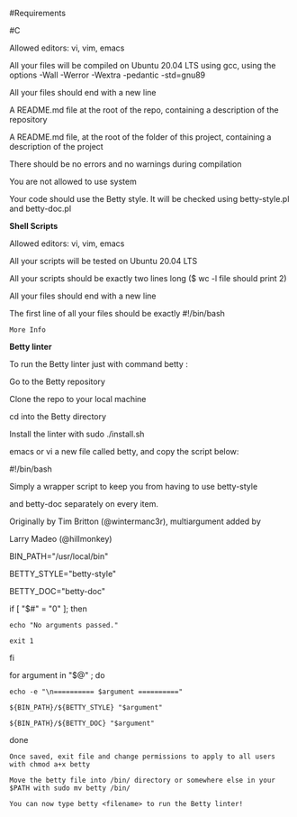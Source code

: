 
#Requirements

#C

Allowed editors: vi, vim, emacs

All your files will be compiled on Ubuntu 20.04 LTS using gcc, using the options -Wall -Werror -Wextra -pedantic -std=gnu89

All your files should end with a new line

A README.md file at the root of the repo, containing a description of the repository

A README.md file, at the root of the folder of this project, containing a description of the project

There should be no errors and no warnings during compilation

You are not allowed to use system

Your code should use the Betty style. It will be checked using betty-style.pl and betty-doc.pl

**Shell Scripts**

Allowed editors: vi, vim, emacs

All your scripts will be tested on Ubuntu 20.04 LTS

All your scripts should be exactly two lines long ($ wc -l file should print 2)

All your files should end with a new line

The first line of all your files should be exactly #!/bin/bash

``More Info``

**Betty linter**

To run the Betty linter just with command betty <filename>:
  
Go to the Betty repository
  
Clone the repo to your local machine
  
cd into the Betty directory
  
Install the linter with sudo ./install.sh
  
emacs or vi a new file called betty, and copy the script below:
  
#!/bin/bash
  
Simply a wrapper script to keep you from having to use betty-style
  
and betty-doc separately on every item.
  
Originally by Tim Britton (@wintermanc3r), multiargument added by
  
Larry Madeo (@hillmonkey)

BIN_PATH="/usr/local/bin"
  
BETTY_STYLE="betty-style"
  
BETTY_DOC="betty-doc"

if [ "$#" = "0" ]; then
  
    echo "No arguments passed."
  
    exit 1
fi

for argument in "$@" ; do
  
    echo -e "\n========== $argument =========="
  
    ${BIN_PATH}/${BETTY_STYLE} "$argument"
  
    ${BIN_PATH}/${BETTY_DOC} "$argument"
  
done
  
``Once saved, exit file and change permissions to apply to all users with chmod a+x betty``
  
``Move the betty file into /bin/ directory or somewhere else in your $PATH with sudo mv betty /bin/``
  
``You can now type betty <filename> to run the Betty linter!``
